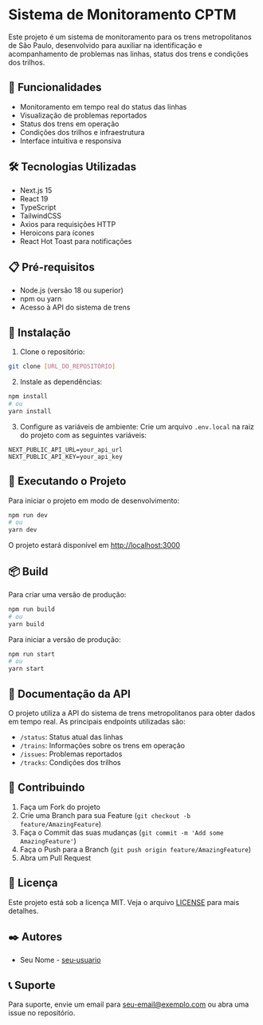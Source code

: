 # Sistema de Monitoramento CPTM

Este projeto é um sistema de monitoramento para os trens metropolitanos de São Paulo, desenvolvido para auxiliar na identificação e acompanhamento de problemas nas linhas, status dos trens e condições dos trilhos.

## 🚀 Funcionalidades

- Monitoramento em tempo real do status das linhas
- Visualização de problemas reportados
- Status dos trens em operação
- Condições dos trilhos e infraestrutura
- Interface intuitiva e responsiva

## 🛠️ Tecnologias Utilizadas

- Next.js 15
- React 19
- TypeScript
- TailwindCSS
- Axios para requisições HTTP
- Heroicons para ícones
- React Hot Toast para notificações

## 📋 Pré-requisitos

- Node.js (versão 18 ou superior)
- npm ou yarn
- Acesso à API do sistema de trens

## 🔧 Instalação

1. Clone o repositório:
```bash
git clone [URL_DO_REPOSITÓRIO]
```

2. Instale as dependências:
```bash
npm install
# ou
yarn install
```

3. Configure as variáveis de ambiente:
Crie um arquivo `.env.local` na raiz do projeto com as seguintes variáveis:
```env
NEXT_PUBLIC_API_URL=your_api_url
NEXT_PUBLIC_API_KEY=your_api_key
```

## 🚀 Executando o Projeto

Para iniciar o projeto em modo de desenvolvimento:

```bash
npm run dev
# ou
yarn dev
```

O projeto estará disponível em [http://localhost:3000](http://localhost:3000)

## 📦 Build

Para criar uma versão de produção:

```bash
npm run build
# ou
yarn build
```

Para iniciar a versão de produção:

```bash
npm run start
# ou
yarn start
```

## 📝 Documentação da API

O projeto utiliza a API do sistema de trens metropolitanos para obter dados em tempo real. As principais endpoints utilizadas são:

- `/status`: Status atual das linhas
- `/trains`: Informações sobre os trens em operação
- `/issues`: Problemas reportados
- `/tracks`: Condições dos trilhos

## 🤝 Contribuindo

1. Faça um Fork do projeto
2. Crie uma Branch para sua Feature (`git checkout -b feature/AmazingFeature`)
3. Faça o Commit das suas mudanças (`git commit -m 'Add some AmazingFeature'`)
4. Faça o Push para a Branch (`git push origin feature/AmazingFeature`)
5. Abra um Pull Request

## 📄 Licença

Este projeto está sob a licença MIT. Veja o arquivo [LICENSE](LICENSE) para mais detalhes.

## ✒️ Autores

- Seu Nome - [seu-usuario](https://github.com/seu-usuario)

## 📞 Suporte

Para suporte, envie um email para seu-email@exemplo.com ou abra uma issue no repositório.
